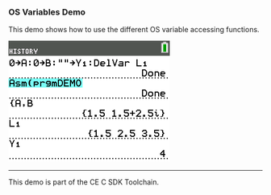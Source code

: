 ### OS Variables Demo

This demo shows how to use the different OS variable accessing functions.

![Screenshot](screenshot.png)

---

This demo is part of the CE C SDK Toolchain.
